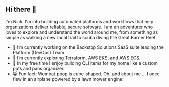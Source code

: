 ## Hi there 👋

I'm Nick. I'm into building automated platforms and workflows that help organizations deliver reliable, secure software. I am an adventurer who loves to explore and understand the world around me, from something as simple as walking a new local trail to scuba diving the Great Barrier Reef.

- 🔭 I’m currently working on the Backstop Solutions SaaS suite leading the Platform (DevOps) Team. 
- 🌱 I’m currently exploring Terraform, AWS EKS, and AWS ECS.
- 🌟 In my free time I enjoy building QLI items for my home like a custom pots and pans organizer.
- 😸 Fun fact: Wombat poop is cube-shaped. Oh, and about me ... I once flew in an airplane powered by a lawn mower engine!

<!--
**nickstanley574/nickstanley574** is a ✨ _special_ ✨ repository because its `README.md` (this file) appears on your GitHub profile.

Here are some ideas to get you started:

- 🔭 I’m currently working on ...
- 🌱 I’m currently learning ...
- 👯 I’m looking to collaborate on ...
- 🤔 I’m looking for help with ...
- 💬 Ask me about ...
- 📫 How to reach me: ...
- 😄 Pronouns: ...
- ⚡ Fun fact: ...
-->
